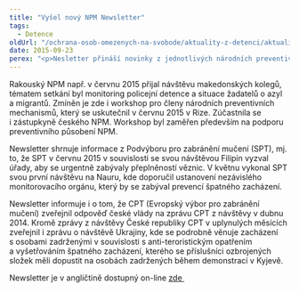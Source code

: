 ```yaml
---
title: "Vyšel nový NPM Newsletter"
tags:
  - Detence
oldUrl: "/ochrana-osob-omezenych-na-svobode/aktuality-z-detenci/aktuality-z-detenci-2015/vysel-novy-npm-newsletter/"
date: 2015-09-23
perex: "<p>Nesletter přináší novinky z jednotlivých národních preventivních mechanismů (NPM), mezinárodních organizací angažujících se na poli prevence špatného zacházení či přehled nejnovějších rozsudků Evropského soudu pro lidská práva týkajících se zákazu špatného zacházení.</p>"
---
```


<!-- imported from the old website -->

<p>Rakouský NPM např. v červnu 2015 přijal návštěvu makedonských kolegů, tématem setkání byl monitoring policejní detence a situace žadatelů o azyl a migrantů. Zmíněn je zde i workshop pro členy národních preventivních mechanismů, který se uskutečnil v červnu 2015 v Rize. Zúčastnila se i zástupkyně českého NPM. Workshop byl zaměřen především na podporu preventivního působení NPM.</p><p>Newsletter shrnuje informace z Podvýboru pro zabránění mučení (SPT), mj. to, že SPT v červnu 2015 v souvislosti se svou návštěvou Filipín vyzval úřady, aby se urgentně zabývaly přeplněností věznic. V květnu vykonal SPT svou první návštěvu na Nauru, kde doporučil ustanovení nezávislého monitorovacího orgánu, který by se zabýval prevencí špatného zacházení.</p><p>Newsletter informuje i o tom, že CPT (Evropský výbor pro zabránění mučení) zveřejnil odpověď české vlády na zprávu CPT z návštěvy v dubnu 2014. Kromě zprávy z návštěvy České republiky CPT v uplynulých měsících zveřejnil i zprávu o návštěvě Ukrajiny, kde se podrobně věnuje zacházení s osobami zadrženými v souvislosti s anti-teroristickým opatřením a vyšetřováním špatného zacházení, kterého se příslušníci ozbrojených složek měli dopustit na osobách zadržených během demonstrací v Kyjevě.</p>Newsletter je v angličtině dostupný on-line <a title="Otevření do nového okna" href="http://www.coe.int/t/dgi/hr-natimplement/Source/npm_newsletter/npm_newsletter_no63-67.pdf" target="_blank">zde </a> 
